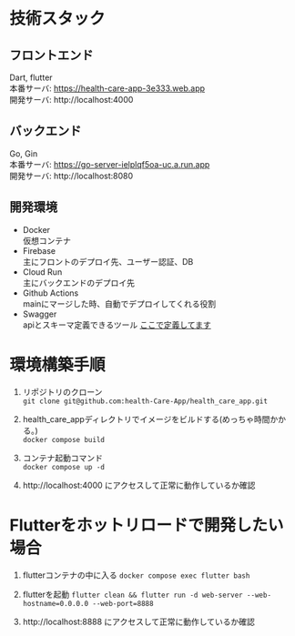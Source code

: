 # 技術スタック
## フロントエンド
Dart, flutter  
本番サーバ: https://health-care-app-3e333.web.app  
開発サーバ: http://localhost:4000  
## バックエンド
Go, Gin  
本番サーバ: https://go-server-ielplqf5oa-uc.a.run.app  
開発サーバ: http://localhost:8080  
## 開発環境
- Docker  
  仮想コンテナ
- Firebase  
  主にフロントのデプロイ先、ユーザー認証、DB
- Cloud Run  
  主にバックエンドのデプロイ先
- Github Actions  
  mainにマージした時、自動でデプロイしてくれる役割
- Swagger  
  apiとスキーマ定義できるツール [ここで定義してます](https://app.swaggerhub.com/apis/SUISAN0731_1/healthCareAppApi/1.0.0)
# 環境構築手順
1. リポジトリのクローン  
`git clone git@github.com:health-Care-App/health_care_app.git`
  
2. health_care_appディレクトリでイメージをビルドする(めっちゃ時間かかる。)  
`docker compose build`
  
3. コンテナ起動コマンド  
`docker compose up -d`

4. http://localhost:4000 にアクセスして正常に動作しているか確認  

# Flutterをホットリロードで開発したい場合
1. flutterコンテナの中に入る
`docker compose exec flutter bash`

2. flutterを起動
`flutter clean && flutter run -d web-server --web-hostname=0.0.0.0 --web-port=8888`

3. http://localhost:8888 にアクセスして正常に動作しているか確認 